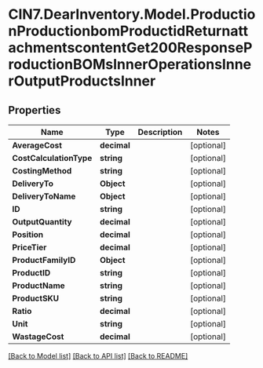 # CIN7.DearInventory.Model.ProductionProductionbomProductidReturnattachmentscontentGet200ResponseProductionBOMsInnerOperationsInnerOutputProductsInner

## Properties

| Name                    | Type        | Description | Notes      |
| ----------------------- | ----------- | ----------- | ---------- |
| **AverageCost**         | **decimal** |             | [optional] |
| **CostCalculationType** | **string**  |             | [optional] |
| **CostingMethod**       | **string**  |             | [optional] |
| **DeliveryTo**          | **Object**  |             | [optional] |
| **DeliveryToName**      | **Object**  |             | [optional] |
| **ID**                  | **string**  |             | [optional] |
| **OutputQuantity**      | **decimal** |             | [optional] |
| **Position**            | **decimal** |             | [optional] |
| **PriceTier**           | **decimal** |             | [optional] |
| **ProductFamilyID**     | **Object**  |             | [optional] |
| **ProductID**           | **string**  |             | [optional] |
| **ProductName**         | **string**  |             | [optional] |
| **ProductSKU**          | **string**  |             | [optional] |
| **Ratio**               | **decimal** |             | [optional] |
| **Unit**                | **string**  |             | [optional] |
| **WastageCost**         | **decimal** |             | [optional] |

[[Back to Model list]](../README.md#documentation-for-models) [[Back to API list]](../README.md#documentation-for-api-endpoints) [[Back to README]](../README.md)
